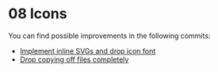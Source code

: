 # 08 Icons

You can find possible improvements in the following commits:

 - [Implement inline SVGs and drop icon font](https://github.com/stefanjudis/webperf-101-workshop-final/commit/c50292e57374c5ffba63bf7566189b55787b9179)
 - [Drop copying off files completely](https://github.com/stefanjudis/webperf-101-workshop-final/commit/80bedff1ca4d1e81a8a82a6adad30c1a5804bcc5)